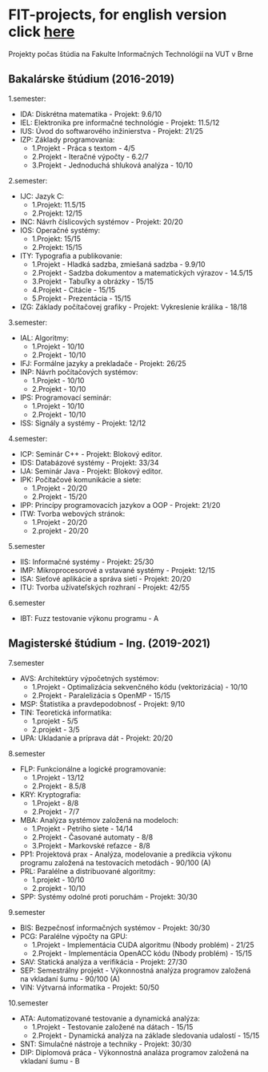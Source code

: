 # FIT-projects, for english version click [here]()
Projekty počas štúdia na Fakulte Informačných Technológií na VUT v Brne

## Bakalárske štúdium (2016-2019)

1.semester:
- IDA: Diskrétna matematika - Projekt: 9.6/10
- IEL: Elektronika pre informačné technológie - Projekt: 11.5/12
- IUS: Úvod do softwarového inžinierstva - Projekt: 21/25
- IZP: Základy programovania:
  - 1.Projekt - Práca s textom - 4/5
  - 2.Projekt - Iteračné výpočty - 6.2/7
  - 3.Projekt - Jednoduchá shluková analýza - 10/10

2.semester:
- IJC: Jazyk C:
  - 1.Projekt: 11.5/15
  - 2.Projekt: 12/15
- INC: Návrh číslicových systémov - Projekt: 20/20
- IOS: Operačné systémy:
  - 1.Projekt: 15/15
  - 2.Projekt: 15/15
- ITY: Typografia a publikovanie:
  - 1.Projekt - Hladká sadzba, zmiešaná sadzba - 9.9/10
  - 2.Projekt - Sadzba dokumentov a matematických výrazov - 14.5/15
  - 3.Projekt - Tabuľky a obrázky - 15/15
  - 4.Projekt - Citácie - 15/15
  - 5.Projekt - Prezentácia - 15/15
- IZG: Základy počítačovej grafiky - Projekt: Vykreslenie králika - 18/18

3.semester:
- IAL: Algoritmy:
  - 1.Projekt - 10/10
  - 2.Projekt - 10/10
- IFJ: Formálne jazyky a prekladače - Projekt: 26/25
- INP: Návrh počítačových systémov:
  - 1.Projekt - 10/10
  - 2.Projekt - 10/10
- IPS: Programovací seminár:
  - 1.Projekt - 10/10
  - 2.Projekt - 10/10
- ISS: Signály a systémy - Projekt: 12/12

4.semester:
- ICP: Seminár C++ - Projekt: Blokový editor.
- IDS: Databázové systémy - Projekt: 33/34
- IJA: Seminár Java - Projekt: Blokový editor.
- IPK: Počítačové komunikácie a siete:
  - 1.Projekt - 20/20
  - 2.Projekt - 15/20
- IPP: Princípy programovacích jazykov a OOP - Projekt: 21/20
- ITW: Tvorba webových stránok:
  - 1.Projekt - 20/20
  - 2.projekt - 20/20

5.semester
- IIS: Informačné systémy - Projekt: 25/30
- IMP: Mikroprocesorové a vstavané systémy - Projekt: 12/15
- ISA: Sieťové aplikácie a správa sietí - Projekt: 20/20
- ITU: Tvorba užívateľských rozhraní - Projekt: 42/55

6.semester
- IBT: Fuzz testovanie výkonu programu - A

## Magisterské štúdium - Ing. (2019-2021)

7.semester
- AVS: Architektúry výpočetných systémov:
  - 1.Projekt - Optimalizácia sekvenčného kódu (vektorizácia) - 10/10
  - 2.Projekt - Paralelizácia s OpenMP - 15/15
- MSP: Štatistika a pravdepodobnosť - Projekt: 9/10
- TIN: Teoretická informatika:
  - 1.projekt - 5/5
  - 2.projekt - 3/5
- UPA: Ukladanie a príprava dát - Projekt: 20/20

8.semester
- FLP: Funkcionálne a logické programovanie:
  - 1.Projekt - 13/12
  - 2.Projekt - 8.5/8
- KRY: Kryptografia:
  - 1.Projekt - 8/8
  - 2.Projekt - 7/7
- MBA: Analýza systémov založená na modeloch:
  - 1.Projekt - Petriho siete - 14/14
  - 2.Projekt - Časované automaty - 8/8
  - 3.Projekt - Markovské reťazce - 8/8
- PP1: Projektová prax - Analýza, modelovanie a predikcia výkonu programu založená na testovacích metodách - 90/100 (A)
- PRL: Paralélne a distribuované algoritmy:
  - 1.projekt - 10/10
  - 2.projekt - 10/10
- SPP: Systémy odolné proti poruchám - Projekt: 30/30

9.semester
- BIS: Bezpečnosť informačných systémov - Projekt: 30/30
- PCG: Paralélne výpočty na GPU:
  - 1.Projekt - Implementácia CUDA algoritmu (Nbody problém) - 21/25
  - 2.Projekt - Implementácia OpenACC kódu (Nbody problém) - 15/15
- SAV: Statická analýza a verifikácia - Projekt: 27/30
- SEP: Semestrálny projekt - Výkonnostná analýza programov založená na vkladaní šumu - 90/100 (A)
- VIN: Výtvarná informatika - Projekt: 50/50

10.semester
- ATA: Automatizované testovanie a dynamická analýza:
  - 1.Projekt - Testovanie založené na dátach  - 15/15
  - 2.Projekt - Dynamická analýza na základe sledovania udalostí - 15/15
- SNT: Simulačné nástroje a techniky - Projekt: 30/30
- DIP: Diplomová práca - Výkonnostná analáza programov založená na vkladaní šumu - B
